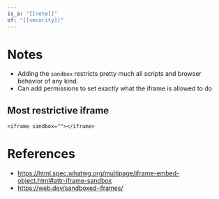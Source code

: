 ```yaml
---
is_a: "[[note]]"
of: "[[security]]"
---
```

# Notes
- Adding the `sandbox` restricts pretty much all scripts and browser behavior of any kind.
- Can add permissions to set exactly what the iframe is allowed to do

## Most restrictive iframe
```
<iframe sandbox=""></iframe>
```

# References
- https://html.spec.whatwg.org/multipage/iframe-embed-object.html#attr-iframe-sandbox
- https://web.dev/sandboxed-iframes/